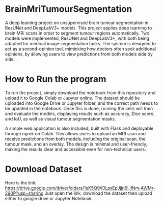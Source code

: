 # BrainMriTumourSegmentation
A deep learning project on unsupervised brain tumour segmentation in ResUNet and DeepLabV3+ models. 
This project applies deep learning to brain MRI scans in order to segment tumour regions automatically. Two models were implemented, ResUNet and DeepLabV3+, with both being adapted for medical image segmentation tasks. The system is designed to act as a second-opinion tool, mimicking how doctors often seek additional opinions, by allowing users to view predictions from both models side by side.
# How to Run the program
To run the project, simply download the notebook from this repository and upload it to Google Colab or Jupyter online. The dataset should be uploaded into Google Drive or Jupyter folder, and the correct path needs to be updated in the notebook. Once this is done, running the cells will train and evaluate the models, displaying results such as accuracy, Dice score, and IoU, as well as visual tumour segmentation masks.

A simple web application is also included, built with Flask and deployable through ngrok on Colab. This allows users to upload an MRI scan and receive predictions from both models, including the original scan, the tumour mask, and an overlay. The design is minimal and user-friendly, making the results clear and accessible even for non-technical users.

# Download Dataset
Here is the link: https://drive.google.com/drive/folders/1eK5Q9X0LpxEpJjjn9I_fNm-AWMr-290P?usp=sharing
Just open the link, download the dataset then upload either to google drive or Jupyter Notebook
